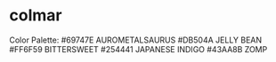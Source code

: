 # colmar

Color Palette:
#69747E AUROMETALSAURUS
#DB504A JELLY BEAN
#FF6F59 BITTERSWEET
#254441 JAPANESE INDIGO
#43AA8B ZOMP
